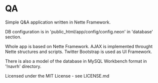 # QA
Simple Q&amp;A application written in Nette Framework.

DB configuration is in 'public_html/app/config/config.neon' in 'database' section.

Whole app is based on Nette Framework. AJAX is implemented throught Nette structures and scripts. Twitter Bootstrap is used as UI Framework.

There is also a model of the database in MySQL Workbench format in '!navrh' directory.

Licensed under the MIT License - see LICENSE.md

